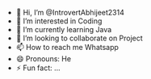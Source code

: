 - 👋 Hi, I’m @IntrovertAbhijeet2314
- 👀 I’m interested in Coding
- 🌱 I’m currently learning Java
- 💞️ I’m looking to collaborate on Project
- 📫 How to reach me Whatsapp
- 😄 Pronouns: He
- ⚡ Fun fact: ...

<!---
IntrovertAbhijeet2314/IntrovertAbhijeet2314 is a ✨ special ✨ repository because its `README.md` (this file) appears on your GitHub profile.
You can click the Preview link to take a look at your changes.
--->
